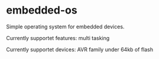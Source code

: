 # embedded-os
Simple operating system for embedded devices.

Currently supportet features:
 multi tasking
 
Currently supportet devices:
  AVR family under 64kb of flash
